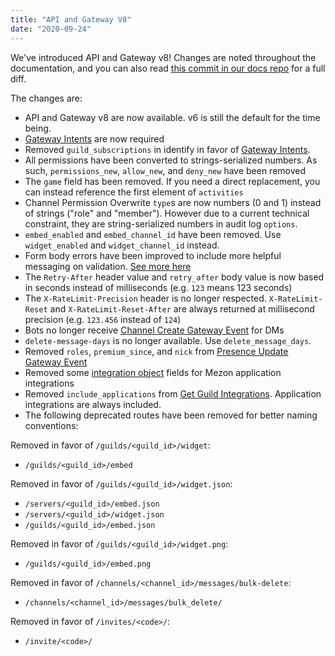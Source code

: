 ```yaml
---
title: "API and Gateway V8"
date: "2020-09-24"
---
```


We've introduced API and Gateway v8! Changes are noted throughout the documentation, and you can also read [this commit in our docs repo](https://github.com/mezon/mezon-api-docs/commit/545ff4a7883e5eee7ee91d19a5e5d760a0730033) for a full diff.

The changes are:

* API and Gateway v8 are now available. v6 is still the default for the time being.
* [Gateway Intents](#DOCS_EVENTS_GATEWAY/gateway-intents) are now required
* Removed `guild_subscriptions` in identify in favor of [Gateway Intents](#DOCS_EVENTS_GATEWAY/gateway-intents).
* All permissions have been converted to strings-serialized numbers. As such, `permissions_new`, `allow_new`, and `deny_new` have been removed
* The `game` field has been removed. If you need a direct replacement, you can instead reference the first element of `activities`
* Channel Permission Overwrite `type`s are now numbers (0 and 1) instead of strings ("role" and "member"). However due to a current technical constraint, they are string-serialized numbers in audit log `options`.
* `embed_enabled` and `embed_channel_id` have been removed. Use `widget_enabled` and `widget_channel_id` instead.
* Form body errors have been improved to include more helpful messaging on validation. [See more here](#DOCS_REFERENCE/error-messages)
* The `Retry-After` header value and `retry_after` body value is now based in seconds instead of milliseconds (e.g. `123` means 123 seconds)
* The `X-RateLimit-Precision` header is no longer respected. `X-RateLimit-Reset` and `X-RateLimit-Reset-After` are always returned at millisecond precision (e.g. `123.456` instead of `124`)
* Bots no longer receive [Channel Create Gateway Event](#DOCS_EVENTS_GATEWAY_EVENTS/channel-create) for DMs
* `delete-message-days` is no longer available. Use `delete_message_days`.
* Removed `roles`, `premium_since`, and `nick` from [Presence Update Gateway Event](#DOCS_EVENTS_GATEWAY_EVENTS/presence-update)
* Removed some [integration object](#DOCS_RESOURCES_GUILD/integration-object) fields for Mezon application integrations
* Removed `include_applications` from [Get Guild Integrations](#DOCS_RESOURCES_GUILD/get-guild-integrations). Application integrations are always included.
* The following deprecated routes have been removed for better naming conventions:

Removed in favor of `/guilds/<guild_id>/widget`:

* `/guilds/<guild_id>/embed`

Removed in favor of `/guilds/<guild_id>/widget.json`:

* `/servers/<guild_id>/embed.json`
* `/servers/<guild_id>/widget.json`
* `/guilds/<guild_id>/embed.json`

Removed in favor of `/guilds/<guild_id>/widget.png`:

* `/guilds/<guild_id>/embed.png`

Removed in favor of `/channels/<channel_id>/messages/bulk-delete`:

* `/channels/<channel_id>/messages/bulk_delete/`

Removed in favor of `/invites/<code>/`:

* `/invite/<code>/`
